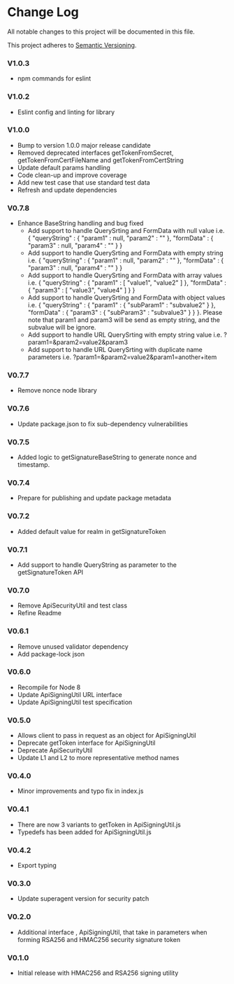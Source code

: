 # Change Log
All notable changes to this project will be documented in this file.

This project adheres to [Semantic Versioning](http://semver.org/).

### V1.0.3
+ npm commands for eslint

### V1.0.2
+ Eslint config and linting for library

### V1.0.0
+ Bump to version 1.0.0 major release candidate
+ Removed deprecated interfaces getTokenFromSecret, getTokenFromCertFileName and getTokenFromCertString
+ Update default params handling
+ Code clean-up and improve coverage
+ Add new test case that use standard test data 
+ Refresh and update dependencies

### V0.7.8
+ Enhance BaseString handling and bug fixed
    * Add support to handle QuerySrting and FormData with null value i.e. { "queryString" : { "param1" : null, "param2" : "" }, "formData" : { "param3" : null, "param4" : "" } }
    * Add support to handle QuerySrting and FormData with empty string i.e. { "queryString" : { "param1" : null, "param2" : "" }, "formData" : { "param3" : null, "param4" : "" } }
    * Add support to handle QuerySrting and FormData with array values i.e. { "queryString" : { "param1" : [ "value1", "value2" ] }, "formData" : { "param3" : [ "value3", "value4" ] } }
    * Add support to handle QuerySrting and FormData with object values i.e. { "queryString" : { "param1" : { "subParam1" : "subvalue2" } }, "formData" : { "param3" : { "subParam3" : "subvalue3" } } }. Please note that param1 and param3 will be send as empty string, and the subvalue will be ignore.
    * Add support to handle URL QuerySrting with empty string value i.e. ?param1=&param2=value2&param3
    * Add support to handle URL QuerySrting with duplicate name parameters i.e. ?param1=&param2=value2&param1=another+item

### V0.7.7
+ Remove nonce node library
### V0.7.6
+ Update package.json to fix sub-dependency vulnerabilities
### V0.7.5
+ Added logic to getSignatureBaseString to generate nonce and timestamp.
### V0.7.4
+ Prepare for publishing and update package metadata
### V0.7.2
+ Added default value for realm in getSignatureToken
### V0.7.1
+ Add support to handle QueryString as parameter to the getSignatureToken API
### V0.7.0
+ Remove ApiSecurityUtil and test class
+ Refine Readme

### V0.6.1
+ Remove unused validator dependency
+ Add package-lock json
### V0.6.0
+ Recompile for Node 8
+ Update ApiSigningUtil URL interface
+ Update ApiSigningUtil test specification

### V0.5.0
+ Allows client to pass in request as an object for ApiSigningUtil
+ Deprecate getToken interface for ApiSigningUtil
+ Deprecate ApiSecurityUtil
+ Update L1 and L2 to more representative method names

### V0.4.0
+ Minor improvements and typo fix in index.js
### V0.4.1
+ There are now 3 variants to getToken in ApiSigningUtil.js
+ Typedefs has been added for ApiSigningUtil.js
### V0.4.2
+ Export typing

### V0.3.0
+ Update superagent version for security patch

### V0.2.0
+ Additional interface , ApiSigningUtil, that take in parameters when forming RSA256 and HMAC256 security signature token

### V0.1.0
+ Initial release with HMAC256 and RSA256 signing utility





